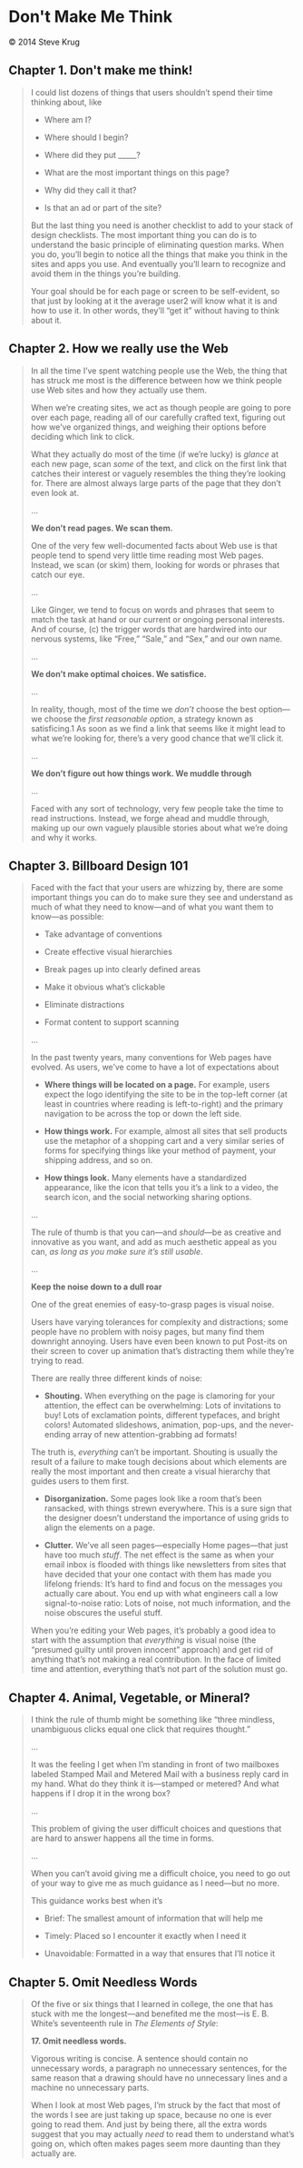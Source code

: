 # Don't Make Me Think

© 2014 Steve Krug

## Chapter 1. Don't make me think!

> I could list dozens of things that users shouldn’t spend their time thinking about, like
> 
> - Where am I?
>
> - Where should I begin?
>
> - Where did they put _____?
>
> - What are the most important things on this page?
>
> - Why did they call it that?
>
> - Is that an ad or part of the site?
>
> But the last thing you need is another checklist to add to your stack of design checklists. The most important thing you can do is to understand the basic principle of eliminating question marks. When you do, you’ll begin to notice all the things that make you think in the sites and apps you use. And eventually you’ll learn to recognize and avoid them in the things you’re building.
> 
> Your goal should be for each page or screen to be self-evident, so that just by looking at it the average user2 will know what it is and how to use it. In other words, they’ll “get it” without having to think about it.

## Chapter 2. How we really use the Web

> In all the time I’ve spent watching people use the Web, the thing that has struck me most is the difference between how we think people use Web sites and how they actually use them.
> 
> When we’re creating sites, we act as though people are going to pore over each page, reading all of our carefully crafted text, figuring out how we’ve organized things, and weighing their options before deciding which link to click.
> 
> What they actually do most of the time (if we’re lucky) is _glance_ at each new page, scan _some_ of the text, and click on the first link that catches their interest or vaguely resembles the thing they’re looking for. There are almost always large parts of the page that they don’t even look at.
>
> ...
> 
> **We don't read pages. We scan them.**
> 
> One of the very few well-documented facts about Web use is that people tend to spend very little time reading most Web pages. Instead, we scan (or skim) them, looking for words or phrases that catch our eye.
> 
> ...
> 
> Like Ginger, we tend to focus on words and phrases that seem to match the task at hand or our current or ongoing personal interests. And of course, (c) the trigger words that are hardwired into our nervous systems, like “Free,” “Sale,” and “Sex,” and our own name.
> 
> ...
> 
> **We don’t make optimal choices. We satisfice.**
> 
> ...
> 
> In reality, though, most of the time we _don’t_ choose the best option—we choose the _first reasonable option_, a strategy known as satisficing.1 As soon as we find a link that seems like it might lead to what we’re looking for, there’s a very good chance that we’ll click it.
> 
> ...
> 
> **We don’t figure out how things work. We muddle through**
> 
> ...
> 
> Faced with any sort of technology, very few people take the time to read instructions. Instead, we forge ahead and muddle through, making up our own vaguely plausible stories about what we’re doing and why it works.

## Chapter 3. Billboard Design 101

> Faced with the fact that your users are whizzing by, there are some important things you can do to make sure they see and understand as much of what they need to know—and of what you want them to know—as possible:
> 
> - Take advantage of conventions
> 
> - Create effective visual hierarchies
> 
> - Break pages up into clearly defined areas
> 
> - Make it obvious what’s clickable
> 
> - Eliminate distractions
> 
> - Format content to support scanning
> 
> ...
> 
> In the past twenty years, many conventions for Web pages have evolved. As users, we’ve come to have a lot of expectations about
> 
> - **Where things will be located on a page.** For example, users expect the logo identifying the site to be in the top-left corner (at least in countries where reading is left-to-right) and the primary navigation to be across the top or down the left side.
> 
> - **How things work.** For example, almost all sites that sell products use the metaphor of a shopping cart and a very similar series of forms for specifying things like your method of payment, your shipping address, and so on.
>
> - **How things look.** Many elements have a standardized appearance, like the icon that tells you it’s a link to a video, the search icon, and the social networking sharing options.
> 
> ...
> 
> The rule of thumb is that you can—and _should_—be as creative and innovative as you want, and add as much aesthetic appeal as you can, _as long as you make sure it’s still usable_.
>
> ...
> 
> **Keep the noise down to a dull roar**
> 
> One of the great enemies of easy-to-grasp pages is visual noise.
>
> Users have varying tolerances for complexity and distractions; some people have no problem with noisy pages, but many find them downright annoying. Users have even been known to put Post-its on their screen to cover up animation that’s distracting them while they’re trying to read.
>
> There are really three different kinds of noise:
>
> - **Shouting.** When everything on the page is clamoring for your attention, the effect can be overwhelming: Lots of invitations to buy! Lots of exclamation points, different typefaces, and bright colors! Automated slideshows, animation, pop-ups, and the never-ending array of new attention-grabbing ad formats!
>
> The truth is, _everything_ can’t be important. Shouting is usually the result of a failure to make tough decisions about which elements are really the most important and then create a visual hierarchy that guides users to them first.
> 
> - **Disorganization.** Some pages look like a room that’s been ransacked, with things strewn everywhere. This is a sure sign that the designer doesn’t understand the importance of using grids to align the elements on a page.
>
> - **Clutter.** We’ve all seen pages—especially Home pages—that just have too much _stuff_. The net effect is the same as when your email inbox is flooded with things like newsletters from sites that have decided that your one contact with them has made you lifelong friends: It’s hard to find and focus on the messages you actually care about. You end up with what engineers call a low signal-to-noise ratio: Lots of noise, not much information, and the noise obscures the useful stuff.
>
> When you’re editing your Web pages, it’s probably a good idea to start with the assumption that _everything_ is visual noise (the “presumed guilty until proven innocent” approach) and get rid of anything that’s not making a real contribution. In the face of limited time and attention, everything that’s not part of the solution must go.

## Chapter 4. Animal, Vegetable, or Mineral?

> I think the rule of thumb might be something like “three mindless, unambiguous clicks equal one click that requires thought.”
> 
> ...
> 
> It was the feeling I get when I’m standing in front of two mailboxes labeled Stamped Mail and Metered Mail with a business reply card in my hand. What do they think it is—stamped or metered? And what happens if I drop it in the wrong box?
> 
> ...
> 
> This problem of giving the user difficult choices and questions that are hard to answer happens all the time in forms.
> 
> ...
> 
> When you can’t avoid giving me a difficult choice, you need to go out of your way to give me as much guidance as I need—but no more.
> 
> This guidance works best when it’s
>
> - Brief: The smallest amount of information that will help me
>
> - Timely: Placed so I encounter it exactly when I need it
>
> - Unavoidable: Formatted in a way that ensures that I’ll notice it

## Chapter 5. Omit Needless Words

> Of the five or six things that I learned in college, the one that has stuck with me the longest—and benefited me the most—is E. B. White’s seventeenth rule in _The Elements of Style_:
> 
>   **17. Omit needless words.**
>   
>   Vigorous writing is concise. A sentence should contain no unnecessary words, a paragraph no unnecessary sentences, for the same reason that a drawing should have no unnecessary lines and a machine no unnecessary parts.
>
> When I look at most Web pages, I’m struck by the fact that most of the words I see are just taking up space, because no one is ever going to read them. And just by being there, all the extra words suggest that you may actually _need_ to read them to understand what’s going on, which often makes pages seem more daunting than they actually are.